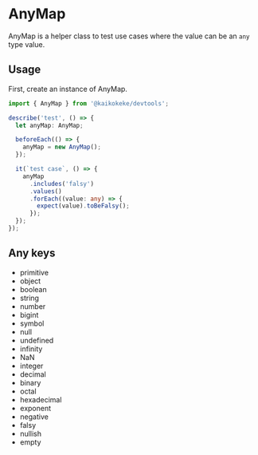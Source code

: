 # AnyMap

AnyMap is a helper class to test use cases where the value can be an `any` type value.

## Usage

First, create an instance of AnyMap.

```ts
import { AnyMap } from '@kaikokeke/devtools';

describe('test', () => {
  let anyMap: AnyMap;

  beforeEach(() => {
    anyMap = new AnyMap();
  });

  it(`test case`, () => {
    anyMap
      .includes('falsy')
      .values()
      .forEach((value: any) => {
        expect(value).toBeFalsy();
      });
  });
});
```

## Any keys

- primitive
- object
- boolean
- string
- number
- bigint
- symbol
- null
- undefined
- infinity
- NaN
- integer
- decimal
- binary
- octal
- hexadecimal
- exponent
- negative
- falsy
- nullish
- empty
